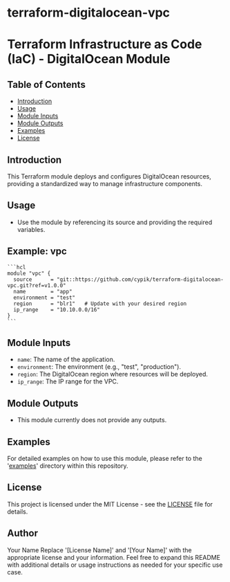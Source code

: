 # terraform-digitalocean-vpc
# Terraform Infrastructure as Code (IaC) - DigitalOcean Module

## Table of Contents

- [Introduction](#introduction)
- [Usage](#usage)
- [Module Inputs](#module-inputs)
- [Module Outputs](#module-outputs)
- [Examples](#examples)
- [License](#license)


## Introduction
This Terraform module deploys and configures DigitalOcean resources, providing a standardized way to manage infrastructure components.

## Usage

- Use the module by referencing its source and providing the required variables.
## Example: vpc
    ```hcl
    module "vpc" {
      source      = "git::https://github.com/cypik/terraform-digitalocean-vpc.git?ref=v1.0.0"
      name        = "app"
      environment = "test"
      region      = "blr1"   # Update with your desired region
      ip_range    = "10.10.0.0/16"
    }
    ```

## Module Inputs

- `name`: The name of the application.
- `environment`: The environment (e.g., "test", "production").
- `region`: The DigitalOcean region where resources will be deployed.
- `ip_range`: The IP range for the VPC.

## Module Outputs
- This module currently does not provide any outputs.

## Examples
For detailed examples on how to use this module, please refer to the '[examples](https://github.com/cypik/terraform-digitalocean-vpc/blob/readme/_example)' directory within this repository.



## License
This project is licensed under the MIT License - see the [LICENSE](https://github.com/cypik/terraform-digitalocean-vpc/blob/readme/LICENSE) file for details.

## Author
Your Name
Replace '[License Name]' and '[Your Name]' with the appropriate license and your information. Feel free to expand this README with additional details or usage instructions as needed for your specific use case.
